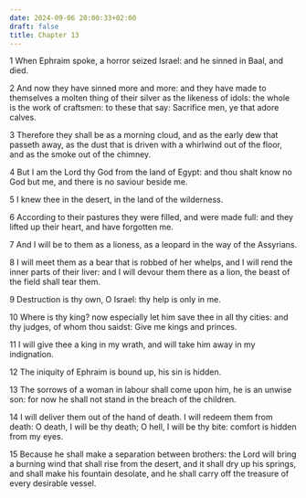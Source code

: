 ```yaml
---
date: 2024-09-06 20:00:33+02:00
draft: false
title: Chapter 13
---
```




1 When Ephraim spoke, a horror seized Israel: and he sinned in Baal, and died.

2 And now they have sinned more and more: and they have made to themselves a molten thing of their silver as the likeness of idols: the whole is the work of craftsmen: to these that say: Sacrifice men, ye that adore calves.

3 Therefore they shall be as a morning cloud, and as the early dew that passeth away, as the dust that is driven with a whirlwind out of the floor, and as the smoke out of the chimney.

4 But I am the Lord thy God from the land of Egypt: and thou shalt know no God but me, and there is no saviour beside me.

5 I knew thee in the desert, in the land of the wilderness.

6 According to their pastures they were filled, and were made full: and they lifted up their heart, and have forgotten me.

7 And I will be to them as a lioness, as a leopard in the way of the Assyrians.

8 I will meet them as a bear that is robbed of her whelps, and I will rend the inner parts of their liver: and I will devour them there as a lion, the beast of the field shall tear them.

9 Destruction is thy own, O Israel: thy help is only in me.

10 Where is thy king? now especially let him save thee in all thy cities: and thy judges, of whom thou saidst: Give me kings and princes.

11 I will give thee a king in my wrath, and will take him away in my indignation.

12 The iniquity of Ephraim is bound up, his sin is hidden.

13 The sorrows of a woman in labour shall come upon him, he is an unwise son: for now he shall not stand in the breach of the children.

14 I will deliver them out of the hand of death. I will redeem them from death: O death, I will be thy death; O hell, I will be thy bite: comfort is hidden from my eyes.

15 Because he shall make a separation between brothers: the Lord will bring a burning wind that shall rise from the desert, and it shall dry up his springs, and shall make his fountain desolate, and he shall carry off the treasure of every desirable vessel.


